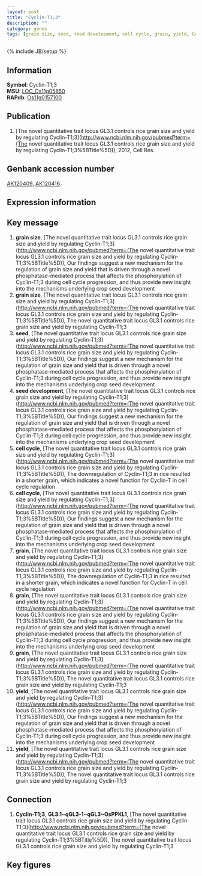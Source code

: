 ```yaml
---
layout: post
title: "Cyclin-T1;3"
description: ""
category: genes
tags: [grain size, seed, seed development, cell cycle, grain, yield, Gene]
---
```

{% include JB/setup %}

## Information
__Symbol__: Cyclin-T1;3  
__MSU__: [LOC_Os11g05850](http://rice.plantbiology.msu.edu/cgi-bin/ORF_infopage.cgi?orf=LOC_Os11g05850)  
__RAPdb__: [Os11g0157100](http://rapdb.dna.affrc.go.jp/viewer/gbrowse_details/irgsp1?name=Os11g0157100)  

## Publication
1. [The novel quantitative trait locus GL3.1 controls rice grain size and yield by regulating Cyclin-T1;3](http://www.ncbi.nlm.nih.gov/pubmed?term=(The novel quantitative trait locus GL3.1 controls rice grain size and yield by regulating Cyclin-T1;3%5BTitle%5D)), 2012, Cell Res.

## Genbank accession number
[AK120409](http://www.ncbi.nlm.nih.gov/nuccore/AK120409), [AK120416](http://www.ncbi.nlm.nih.gov/nuccore/AK120416)

## Expression information

## Key message
1. __grain size__, [The novel quantitative trait locus GL3.1 controls rice grain size and yield by regulating Cyclin-T1;3](http://www.ncbi.nlm.nih.gov/pubmed?term=(The novel quantitative trait locus GL3.1 controls rice grain size and yield by regulating Cyclin-T1;3%5BTitle%5D)),  Our findings suggest a new mechanism for the regulation of grain size and yield that is driven through a novel phosphatase-mediated process that affects the phosphorylation of Cyclin-T1;3 during cell cycle progression, and thus provide new insight into the mechanisms underlying crop seed development
2. __grain size__, [The novel quantitative trait locus GL3.1 controls rice grain size and yield by regulating Cyclin-T1;3](http://www.ncbi.nlm.nih.gov/pubmed?term=(The novel quantitative trait locus GL3.1 controls rice grain size and yield by regulating Cyclin-T1;3%5BTitle%5D)), The novel quantitative trait locus GL3.1 controls rice grain size and yield by regulating Cyclin-T1;3
3. __seed__, [The novel quantitative trait locus GL3.1 controls rice grain size and yield by regulating Cyclin-T1;3](http://www.ncbi.nlm.nih.gov/pubmed?term=(The novel quantitative trait locus GL3.1 controls rice grain size and yield by regulating Cyclin-T1;3%5BTitle%5D)),  Our findings suggest a new mechanism for the regulation of grain size and yield that is driven through a novel phosphatase-mediated process that affects the phosphorylation of Cyclin-T1;3 during cell cycle progression, and thus provide new insight into the mechanisms underlying crop seed development
4. __seed development__, [The novel quantitative trait locus GL3.1 controls rice grain size and yield by regulating Cyclin-T1;3](http://www.ncbi.nlm.nih.gov/pubmed?term=(The novel quantitative trait locus GL3.1 controls rice grain size and yield by regulating Cyclin-T1;3%5BTitle%5D)),  Our findings suggest a new mechanism for the regulation of grain size and yield that is driven through a novel phosphatase-mediated process that affects the phosphorylation of Cyclin-T1;3 during cell cycle progression, and thus provide new insight into the mechanisms underlying crop seed development
5. __cell cycle__, [The novel quantitative trait locus GL3.1 controls rice grain size and yield by regulating Cyclin-T1;3](http://www.ncbi.nlm.nih.gov/pubmed?term=(The novel quantitative trait locus GL3.1 controls rice grain size and yield by regulating Cyclin-T1;3%5BTitle%5D)),  The downregulation of Cyclin-T1;3 in rice resulted in a shorter grain, which indicates a novel function for Cyclin-T in cell cycle regulation
6. __cell cycle__, [The novel quantitative trait locus GL3.1 controls rice grain size and yield by regulating Cyclin-T1;3](http://www.ncbi.nlm.nih.gov/pubmed?term=(The novel quantitative trait locus GL3.1 controls rice grain size and yield by regulating Cyclin-T1;3%5BTitle%5D)),  Our findings suggest a new mechanism for the regulation of grain size and yield that is driven through a novel phosphatase-mediated process that affects the phosphorylation of Cyclin-T1;3 during cell cycle progression, and thus provide new insight into the mechanisms underlying crop seed development
7. __grain__, [The novel quantitative trait locus GL3.1 controls rice grain size and yield by regulating Cyclin-T1;3](http://www.ncbi.nlm.nih.gov/pubmed?term=(The novel quantitative trait locus GL3.1 controls rice grain size and yield by regulating Cyclin-T1;3%5BTitle%5D)),  The downregulation of Cyclin-T1;3 in rice resulted in a shorter grain, which indicates a novel function for Cyclin-T in cell cycle regulation
8. __grain__, [The novel quantitative trait locus GL3.1 controls rice grain size and yield by regulating Cyclin-T1;3](http://www.ncbi.nlm.nih.gov/pubmed?term=(The novel quantitative trait locus GL3.1 controls rice grain size and yield by regulating Cyclin-T1;3%5BTitle%5D)),  Our findings suggest a new mechanism for the regulation of grain size and yield that is driven through a novel phosphatase-mediated process that affects the phosphorylation of Cyclin-T1;3 during cell cycle progression, and thus provide new insight into the mechanisms underlying crop seed development
9. __grain__, [The novel quantitative trait locus GL3.1 controls rice grain size and yield by regulating Cyclin-T1;3](http://www.ncbi.nlm.nih.gov/pubmed?term=(The novel quantitative trait locus GL3.1 controls rice grain size and yield by regulating Cyclin-T1;3%5BTitle%5D)), The novel quantitative trait locus GL3.1 controls rice grain size and yield by regulating Cyclin-T1;3
10. __yield__, [The novel quantitative trait locus GL3.1 controls rice grain size and yield by regulating Cyclin-T1;3](http://www.ncbi.nlm.nih.gov/pubmed?term=(The novel quantitative trait locus GL3.1 controls rice grain size and yield by regulating Cyclin-T1;3%5BTitle%5D)),  Our findings suggest a new mechanism for the regulation of grain size and yield that is driven through a novel phosphatase-mediated process that affects the phosphorylation of Cyclin-T1;3 during cell cycle progression, and thus provide new insight into the mechanisms underlying crop seed development
11. __yield__, [The novel quantitative trait locus GL3.1 controls rice grain size and yield by regulating Cyclin-T1;3](http://www.ncbi.nlm.nih.gov/pubmed?term=(The novel quantitative trait locus GL3.1 controls rice grain size and yield by regulating Cyclin-T1;3%5BTitle%5D)), The novel quantitative trait locus GL3.1 controls rice grain size and yield by regulating Cyclin-T1;3

## Connection
1. __Cyclin-T1;3__, __GL3.1~qGL3-1~qGL3~OsPPKL1__, [The novel quantitative trait locus GL3.1 controls rice grain size and yield by regulating Cyclin-T1;3](http://www.ncbi.nlm.nih.gov/pubmed?term=(The novel quantitative trait locus GL3.1 controls rice grain size and yield by regulating Cyclin-T1;3%5BTitle%5D)), The novel quantitative trait locus GL3.1 controls rice grain size and yield by regulating Cyclin-T1;3

## Key figures


